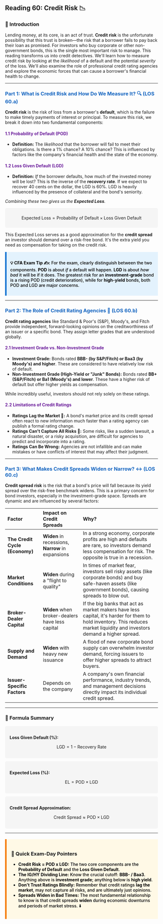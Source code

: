 ## Reading 60: Credit Risk 📉

### 🎯 Introduction

Lending money, at its core, is an act of trust. **Credit risk** is the unfortunate possibility that this trust is broken—the risk that a borrower fails to pay back their loan as promised. For investors who buy corporate or other non-government bonds, this is the single most important risk to manage. This reading transforms us into credit detectives. We'll learn how to measure credit risk by looking at the *likelihood* of a default and the potential *severity* of the loss. We'll also examine the role of professional credit rating agencies and explore the economic forces that can cause a borrower's financial health to change.

-----

### <span style="color: #1565C0;">Part 1: What is Credit Risk and How Do We Measure It? 🔍 (LOS 60.a)</span>

**Credit risk** is the risk of loss from a borrower's **default**, which is the failure to make timely payments of interest or principal. To measure this risk, we break it down into two fundamental components:

#### <span style="color: #6A1B9A;">1.1 Probability of Default (POD)</span>
* **Definition:** The *likelihood* that the borrower will fail to meet their obligations. Is there a 1% chance? A 10% chance? This is influenced by factors like the company's financial health and the state of the economy.

#### <span style="color: #6A1B9A;">1.2 Loss Given Default (LGD)</span>
* **Definition:** *If* the borrower defaults, how much of the invested money will be lost? This is the inverse of the **recovery rate**. If we expect to recover 40 cents on the dollar, the LGD is 60%. LGD is heavily influenced by the presence of collateral and the bond's seniority.

*Combining these two gives us the **Expected Loss**.*

<div style="background-color: #F5F5F5; padding: 10px; border-radius: 5px; margin: 10px 0;">

$$\text{Expected Loss} = \text{Probability of Default} \times \text{Loss Given Default}$$

</div>

This Expected Loss serves as a good approximation for the **credit spread** an investor should demand over a risk-free bond. It's the extra yield you need as compensation for taking on the credit risk.

<div style="background-color: #E3F2FD; border-left: 5px solid #1976D2; padding: 12px; margin: 15px 0;">
<div style="color: #000000; font-weight: 500;">

**💡 CFA Exam Tip ✍️:** For the exam, clearly distinguish between the two components. **POD** is about *if* a default will happen. **LGD** is about *how bad* it will be if it does. The greatest risk for an **investment-grade** bond is a rising POD (credit deterioration), while for **high-yield** bonds, both POD and LGD are major concerns.

</div>
</div>

-----

### <span style="color: #1565C0;">Part 2: The Role of Credit Rating Agencies 🏅 (LOS 60.b)</span>

**Credit rating agencies** like Standard & Poor's (S&P), Moody's, and Fitch provide independent, forward-looking opinions on the creditworthiness of an issuer or a specific bond. They assign letter grades that are understood globally.

#### <span style="color: #6A1B9A;">2.1 Investment Grade vs. Non-Investment Grade</span>
* **Investment Grade:** Bonds rated **BBB- (by S&P/Fitch) or Baa3 (by Moody's) and higher**. These are considered to have relatively low risk of default.
* **Non-Investment Grade (High-Yield or "Junk" Bonds):** Bonds rated **BB+ (S&P/Fitch) or Ba1 (Moody's) and lower**. These have a higher risk of default but offer higher yields as compensation.

While incredibly useful, investors should not rely solely on these ratings.

#### <span style="color: #6A1B9A;">2.2 Limitations of Credit Ratings</span>
* **Ratings Lag the Market 🐢:** A bond's market price and its credit spread often react to new information much faster than a rating agency can publish a formal rating change.
* **Ratings Can't Capture All Risks 🎲:** Some risks, like a sudden lawsuit, a natural disaster, or a risky acquisition, are difficult for agencies to predict and incorporate into a rating.
* **Ratings Can Be Wrong:** Agencies are not infallible and can make mistakes or have conflicts of interest that may affect their judgment.

-----

### <span style="color: #1565C0;">Part 3: What Makes Credit Spreads Widen or Narrow? ↔️ (LOS 60.c)</span>

**Credit spread risk** is the risk that a bond's price will fall because its yield spread over the risk-free benchmark widens. This is a primary concern for bond investors, especially in the investment-grade space. Spreads are dynamic and are influenced by several factors:

| Factor | Impact on Credit Spreads | Why? |
| :--- | :--- | :--- |
| **The Credit Cycle (Economy)** | **Widen** in recessions, **Narrow** in expansions | In a strong economy, corporate profits are high and defaults are rare, so investors demand less compensation for risk. The opposite is true in a recession. |
| **Market Conditions** | **Widen** during a "flight to quality" | In times of market fear, investors sell risky assets (like corporate bonds) and buy safe-haven assets (like government bonds), causing spreads to blow out. |
| **Broker-Dealer Capital** | **Widen** when broker-dealers have less capital | If the big banks that act as market makers have less capital, it's harder for them to hold inventory. This reduces market liquidity and investors demand a higher spread. |
| **Supply and Demand** | **Widen** with heavy new issuance | A flood of new corporate bond supply can overwhelm investor demand, forcing issuers to offer higher spreads to attract buyers. |
| **Issuer-Specific Factors** | Depends on the company | A company's own financial performance, industry trends, and management decisions directly impact its individual credit spread. |

-----

### 🧪 Formula Summary

<div style="background-color: #F5F5F5; padding: 15px; border-radius: 5px; margin: 10px 0;">

**Loss Given Default (%):**

$$\text{LGD} = 1 - \text{Recovery Rate}$$

</div>

<div style="background-color: #F5F5F5; padding: 15px; border-radius: 5px; margin: 10px 0;">

**Expected Loss (%):**

$$\text{EL} = \text{POD} \times \text{LGD}$$

</div>

<div style="background-color: #F5F5F5; padding: 15px; border-radius: 5px; margin: 10px 0;">

**Credit Spread Approximation:**

$$\text{Credit Spread} \approx \text{POD} \times \text{LGD}$$

</div>

-----

<div style="background-color: #FFF9E6; border-left: 5px solid #F57C00; padding: 15px; margin: 20px 0;">

### 🎯 Quick Exam-Day Pointers

<div style="color: #000000; font-weight: 500;">

* **Credit Risk = POD x LGD:** The two core components are the **Probability of Default** and the **Loss Given Default**.
* **The IG/HY Dividing Line:** Know the crucial cutoff: **BBB- / Baa3**. Anything above is **investment grade**; anything below is **high yield**.
* **Don't Trust Ratings Blindly:** Remember that credit ratings **lag the market**, may not capture all risks, and are ultimately just opinions.
* **Spreads Widen in Bad Times:** The most fundamental relationship to know is that credit spreads **widen** during economic downturns and periods of market stress. ⬇️

</div>
</div>